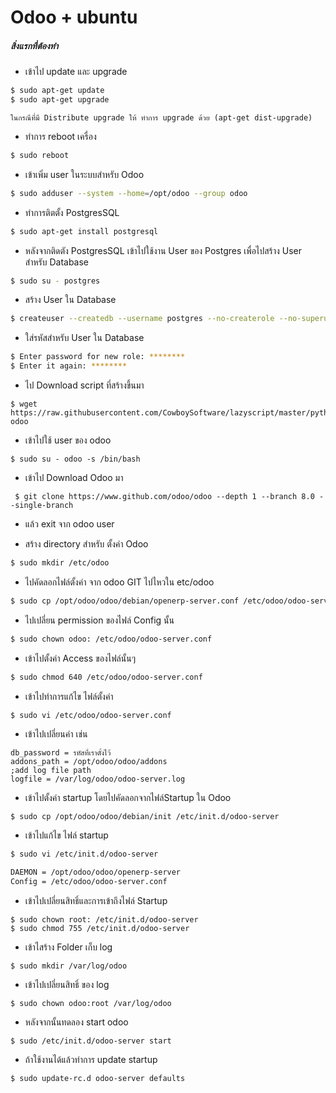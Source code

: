 
# Odoo + ubuntu

##### สิ่งแรกที่ต้องทำ

* เข้าไป  update และ upgrade
```sh
$ sudo apt-get update
$ sudo apt-get upgrade
```
``
ในกรณีที่มี Distribute upgrade ให้ ทำการ upgrade ด้วย (apt-get dist-upgrade)
``
* ทำการ reboot เครื่อง
```sh
$ sudo reboot
```

* เข้าเพิ่ม user ในระบบสำหรับ Odoo 
```sh
$ sudo adduser --system --home=/opt/odoo --group odoo
```
* ทำการติตตั้ง PostgresSQL
```sh
$ sudo apt-get install postgresql
```
* หลังจากติดตัง PostgresSQL เข้าไปใช้งาน User ของ Postgres เพื่อไปสร้าง User สำหรับ Database
```sh
$ sudo su - postgres
```

* สร้าง User ใน Database
```sh
$ createuser --createdb --username postgres --no-createrole --no-superuser --pwprompt odoo
```

* ใส่รหัสสำหรับ User ใน Database
```sh
$ Enter password for new role: ********
$ Enter it again: ******** 
```
* ไป Download script ที่สร้างขึ้นมา
```SH
$ wget https://raw.githubusercontent.com/CowboySoftware/lazyscript/master/python-odoo
```
* เข้าไปใช้ user ของ odoo
```SH
$ sudo su - odoo -s /bin/bash
```
* เข้าไป Download  Odoo มา
```
 $ git clone https://www.github.com/odoo/odoo --depth 1 --branch 8.0 --single-branch 
```
* แล้ว exit จาก odoo user

* สร้าง directory สำหรับ ตั้งค่า Odoo 
```sh
$ sudo mkdir /etc/odoo
```
* ไปคัดลอกไฟล์ตั้งค่า จาก  odoo GIT ไปไหวใน etc/odoo
```sh
$ sudo cp /opt/odoo/odoo/debian/openerp-server.conf /etc/odoo/odoo-server.conf
```
* ไปเปลี่ยน permission ของไฟล์ Config นั้น
```sh
$ sudo chown odoo: /etc/odoo/odoo-server.conf
```
* เข้าไปตั้งค่า Access ของไฟล์นั้นๆ 
```sh
$ sudo chmod 640 /etc/odoo/odoo-server.conf
```

* เข้าไปทำการแก้ไข ไฟล์ตั้งค่า
```sh
$ sudo vi /etc/odoo/odoo-server.conf
```
* เข้าไปเปลี่ยนค่า เช่น
```
db_password = รหัสที่เราตั้งไว้
addons_path = /opt/odoo/odoo/addons
;add log file path
logfile = /var/log/odoo/odoo-server.log
```
* เข้าไปตั้งค่า startup โดยไปคัดลอกจากไฟล์Startup ใน Odoo 
```
$ sudo cp /opt/odoo/odoo/debian/init /etc/init.d/odoo-server
```
* เข้าไปแก้ไข ไฟล์ startup 
```sh
$ sudo vi /etc/init.d/odoo-server
```
```sh
DAEMON = /opt/odoo/odoo/openerp-server
Config = /etc/odoo/odoo-server.conf
```
* เข้าไปเปลี่ยนสิทธิ์และการเข้าถึงไฟล์ Startup
```
$ sudo chown root: /etc/init.d/odoo-server
$ sudo chmod 755 /etc/init.d/odoo-server 
```
* เข้าไสร้าง Folder เก็บ log 
```
$ sudo mkdir /var/log/odoo
```
* เข้าไปเปลี่ยนสิทธิ์ ของ log
```
$ sudo chown odoo:root /var/log/odoo
```

* หลังจากนั้นทดลอง start odoo
```
$ sudo /etc/init.d/odoo-server start
```
* ถ้าใช้งานได้แล้วทำการ update startup
```
$ sudo update-rc.d odoo-server defaults
```
